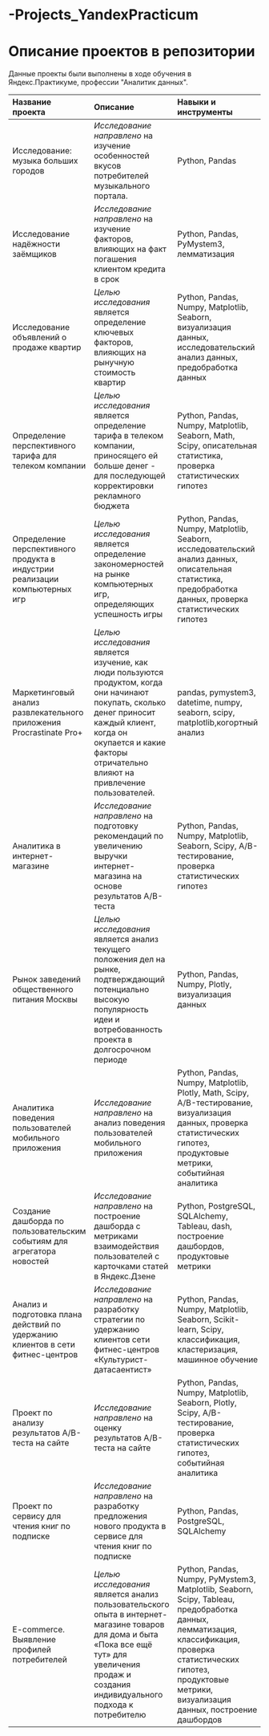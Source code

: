 # -Projects_YandexPracticum
# Описание проектов в репозитории
Данные проекты были выполнены в ходе обучения в Яндекс.Практикуме, профессии "Аналитик данных".

| Название проекта | Описание |	Навыки и инструменты | Ссылка |
| :--------------- | :------- | :------------------- | :----- |
| Исследование: музыка больших городов | *Исследование направлено* на изучение особенностей вкусов потребителей музыкального портала. | Python, Pandas | [music_analys][1] | 
| Исследование надёжности заёмщиков | *Исследование направлено* на изучение факторов, влияющих на факт погашения клиентом кредита в срок | Python, Pandas, PyMystem3, лемматизация | [bank][2] |
| Исследование объявлений о продаже квартир | *Целью исследования* является определение ключевых факторов, влияющих на рынучную стоимость квартир | Python, Pandas, Numpy, Matplotlib, Seaborn, визуализация данных, исследовательский анализ данных, предобработка данных | [flats][3] |
| Определение перспективного тарифа для телеком компании | *Целью исследования* является определение тарифа в телеком компании, приносящего ей больше денег - для последующей корректировки рекламного бюджета | Python, Pandas, Numpy, Matplotlib, Seaborn, Math, Scipy, описательная статистика, проверка статистических гипотез | [telekom][4] |
| Определение перспективного продукта в индустрии реализации компьютерных игр | *Целью исследования* является определение закономерностей на рынке компьютерных игр, определяющих успешность игры | Python, Pandas, Numpy, Matplotlib, Seaborn, исследовательский анализ данных, описательная статистика, предобработка данных, проверка статистических гипотез | [games][5] |
| Маркетинговый анализ развлекательного приложения Procrastinate Pro+ | *Целью исследования* является изучение, как люди пользуются продуктом, когда они начинают покупать, сколько денег приносит каждый клиент, когда он окупается и какие факторы отричательно влияют на привлечение пользователей. | pandas, pymystem3, datetime, numpy, seaborn, scipy, matplotlib,когортный анализ | [Procrastinate][6] |
| Аналитика в интернет-магазине | *Исследование направлено* на подготовку рекомендаций по увеличению выручки интернет-магазина на основе результатов A/B-теста | Python, Pandas, Numpy, Matplotlib, Seaborn, Scipy, A/B-тестирование, проверка статистических гипотез | [shop][7] |
| Рынок заведений общественного питания Москвы |  *Целью исследования* является анализ текущего положения дел на рынке, подтверждающий потенциально высокую популярность идеи и вотребованность проекта в долгосрочном периоде | Python, Pandas, Numpy, Plotly, визуализация данных | [food][8] |
| Аналитика поведения пользователей мобильного приложения | *Исследование направлено* на анализ поведения пользователей мобильного приложения| Python, Pandas, Numpy, Matplotlib, Plotly, Math, Scipy, A/B-тестирование, визуализация данных, проверка статистических гипотез, продуктовые метрики, событийная аналитика | [mobile][9] |
| Создание дашборда по пользовательским событиям для агрегатора новостей | *Исследование направлено* на построение дашборда с метриками взаимодействия пользователей с карточками статей в Яндекс.Дзене | Python, PostgreSQL, SQLAlchemy, Tableau, dash, построение дашбордов, продуктовые метрики | [automatization_dash][11] |
| Анализ и подготовка плана действий по удержанию клиентов в сети фитнес-центров | *Исследование направлено* на разработку стратегии по удержанию клиентов сети фитнес-центров «Культурист-датасаентист» | Python, Pandas, Numpy, Matplotlib, Seaborn, Scikit-learn, Scipy, классификация, кластеризация, машинное обучение | [gym_clients][12] |
| Проект по анализу результатов A/B-теста на сайте | *Исследование направлено* на оценку результатов A/B-теста на сайте | Python, Pandas, Numpy, Matplotlib, Seaborn, Plotly, Scipy, A/B-тестирование, проверка статистических гипотез, событийная аналитика | [ab_project][13] |
| Проект по сервису для чтения книг по подписке | *Исследование направлено* на разработку предложения нового продукта в сервисе для чтения книг по подписке | Python, Pandas, PostgreSQL, SQLAlchemy | [books_sql][14] |
| E-commerce. Выявление профилей потребителей | *Целью исследования* является анализ пользовательского опыта в интернет-магазине товаров для дома и быта «Пока все ещё тут» для увеличения продаж и создания индивидуального подхода к потребителю | Python, Pandas, Numpy, PyMystem3, Matplotlib, Seaborn, Scipy, Tableau, предобработка данных, лемматизация, классификация, проверка статистических гипотез, продуктовые метрики, визуализация данных, построение дашбордов | [customers_profiles][15]

[1]:Yandex_music.ipynb
[2]:banks.ipynb
[3]:flats.ipynb
[4]:telekom.ipynb
[5]:games.ipynb
[6]:Procrastinate.ipynb
[7]:shop.ipynb
[8]:food.ipynb
[9]:mobile.ipynb
